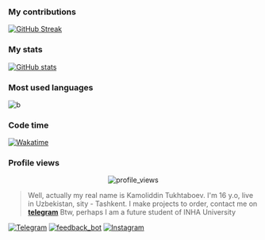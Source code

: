 <!-- ![Counter](https://count.getloli.com/get/@kamolgks) -->
<!-- > [bio](https://t.me/kamolgks_bio) | [shitmodules](https://t.me/shitmodules) -->

### My contributions
[![GitHub Streak](https://github-readme-streak-stats.herokuapp.com?user=kamolgks&theme=dark&mode=weekly)](https://git.io/streak-stats)

### My stats
[![GitHub stats](https://github-readme-stats.vercel.app/api?username=kamolgks&count_private=true&show_icons=true&theme=dark&border_radius=10&hide_border=true&hide_title=true)](https://github.com/anuraghazra/github-readme-stats)

### Most used languages
![b](https://github-readme-stats.vercel.app/api/top-langs/?username=kamolgks&show_icons=true&theme=dark)

### Code time
[![Wakatime](https://github-readme-stats.vercel.app/api/wakatime?username=kamolgks&show_icons=true&theme=dark)](https://github.com/kamolgks/github-readme-stats)

### Profile views
<div align="center"><img src="https://count.getloli.com/get/@kamolgks" alt="profile_views"></div>

> Well, actually my real name is Kamoliddin Tukhtaboev. I'm 16 y.o, live in Uzbekistan, sity - Tashkent. I make projects to order, contact me on [**telegram**](https://t.me/kamolgks) Btw, perhaps I am a future student of INHA University

[![Telegram](https://img.icons8.com/fluency/40/000000/telegram-app.png)](https://t.me/kamolgks)
[![feedback_bot](https://img.icons8.com/?size=40&id=50200&format=png)](https://t.me/fkamolgks_bot)
[![Instagram](https://img.icons8.com/fluency/48/instagram-new.png)](https://instagram.com/kamolgks)

